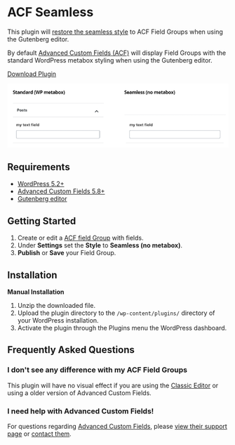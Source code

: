 # ACF Seamless

This plugin will [restore the seamless style](https://github.com/AdvancedCustomFields/acf/issues/193#issuecomment-501916061) to ACF Field Groups when using the Gutenberg editor.

By default [Advanced Custom Fields (ACF)](https://www.advancedcustomfields.com/) will display Field Groups with the standard WordPress metabox styling when using the Gutenberg editor.

[Download Plugin](https://github.com/christophery/acf-seamless/releases)

<p align="center">
  <img src="screenshot.png?raw=true" alt="Standard vs Seamless">
</p>

## Requirements
- [WordPress 5.2+](https://wordpress.org/download/)
- [Advanced Custom Fields 5.8+](https://www.advancedcustomfields.com/)
- [Gutenberg editor](https://wordpress.org/gutenberg/)

## Getting Started
1. Create or edit a [ACF field Group](https://www.advancedcustomfields.com/resources/creating-a-field-group/) with fields.
2. Under **Settings** set the **Style** to **Seamless (no metabox)**.
3. **Publish** or **Save** your Field Group.

## Installation

**Manual Installation**

1. Unzip the downloaded file.
2. Upload the plugin directory to the `/wp-content/plugins/` directory of your WordPress installation.
3. Activate the plugin through the Plugins menu the WordPress dashboard.

## Frequently Asked Questions
### I don't see any difference with my ACF Field Groups
This plugin will have no visual effect if you are using the [Classic Editor](https://en-ca.wordpress.org/plugins/classic-editor/) or using a older version of Advanced Custom Fields.

### I need help with Advanced Custom Fields!
For questions regarding [Advanced Custom Fields](https://www.advancedcustomfields.com/), please [view their support page](https://www.advancedcustomfields.com/support/) or [contact them](https://www.advancedcustomfields.com/contact/).
